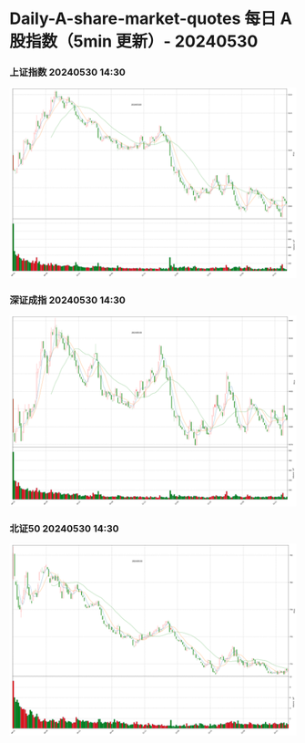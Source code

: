 
# Daily-A-share-market-quotes 每日 A 股指数（5min 更新）- 20240530

### 上证指数 20240530 14:30
![](./fig/2024/5/20240530-sh000001.png)

### 深证成指 20240530 14:30
![](./fig/2024/5/20240530-sz399001.png)

### 北证50 20240530 14:30
![](./fig/2024/5/20240530-bj899050.png)
